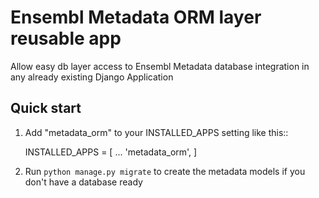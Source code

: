 Ensembl Metadata ORM layer reusable app
=======================================

Allow easy db layer access to Ensembl Metadata database
 integration in any already existing Django Application
 
Quick start
-----------

1. Add "metadata_orm" to your INSTALLED_APPS setting like this::

    INSTALLED_APPS = [
        ...
        'metadata_orm',
    ]

2. Run ``python manage.py migrate`` to create the metadata models if you don't have a database ready
